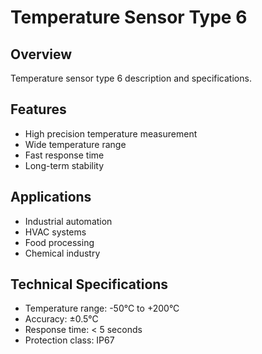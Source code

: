 # Temperature Sensor Type 6

## Overview
Temperature sensor type 6 description and specifications.

## Features
- High precision temperature measurement
- Wide temperature range
- Fast response time
- Long-term stability

## Applications
- Industrial automation
- HVAC systems
- Food processing
- Chemical industry

## Technical Specifications
- Temperature range: -50°C to +200°C
- Accuracy: ±0.5°C
- Response time: < 5 seconds
- Protection class: IP67
